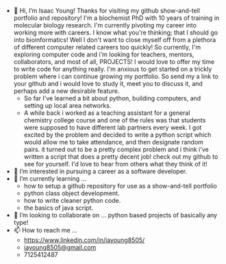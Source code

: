 - 👋 Hi, I’m Isaac Young! Thanks for visiting my github show-and-tell portfolio and repository! I'm a biochemist PhD with 10 years of training in molecular biology research. I'm currently pivoting my career into working more with careers. I know what you're thinking; that I should go into bioinformatics! Well I don't want to close myself off from a plethora of different computer related careers too quickly! So currently, I'm exploring computer code and i'm looking for teachers, mentors, collaborators, and most of all, PROJECTS! I would love to offer my time to write code for anything really. I'm anxious to get started on a trickly problem where i can continue growing my portfolio. So send my a link to your github and i would love to study it, meet you to discuss it, and perhaps add a new desirable feature.
  - So far I've learned a bit about python, building computers, and setting up local area networks. 
  - A while back i worked as a teaching assistant for a general chemistry college course and one of the rules was that students were supposed to have different lab partners every week. I got excited by the problem and decided to write a python script which would allow me to take attendance, and then designate random pairs. it turned out to be a pretty complex problem and i think i've written a script that does a pretty decent job! check out my github to see for yourself. I'd love to hear from others what they think of it!
- 👀 I’m interested in pursuing a career as a software developer. 
- 🌱 I’m currently learning ...
  -   how to setup a github repository for use as a show-and-tell portfolio
  -   python class object development.
  -   how to write cleaner python code.
  -   the basics of java script.
- 💞️ I’m looking to collaborate on ... python based projects of basically any type!
- 📫 How to reach me ...
  - https://www.linkedin.com/in/iayoung8505/
  - iayoung8505@gmail.com
  - 7125412487

<!---
iayoung85/iayoung85 is a ✨ special ✨ repository because its `aboutme.md` (this file) appears on your GitHub profile.
You can click the Preview link to take a look at your changes.
--->
